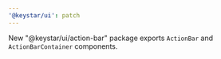 ```yaml
---
'@keystar/ui': patch
---
```


New "@keystar/ui/action-bar" package exports `ActionBar` and
`ActionBarContainer` components.
